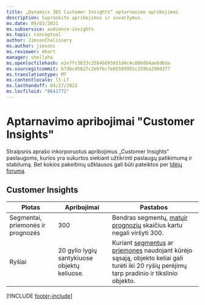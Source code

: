 ```yaml
---
title: „Dynamics 365 Customer Insights“ aptarnavimo apribojimai
description: Supraskite apribojimus ir suvaržymus.
ms.date: 09/03/2021
ms.subservice: audience-insights
ms.topic: conceptual
author: JimsonChalissery
ms.author: jimsonc
ms.reviewer: mhart
manager: shellyha
ms.openlocfilehash: e2e7fc3033c25646693831d4c4c800d84ae6d6da
ms.sourcegitcommit: b7dbcd5627c2ebfbcfe65589991c159ba290d377
ms.translationtype: MT
ms.contentlocale: lt-LT
ms.lasthandoff: 04/27/2022
ms.locfileid: "8641772"
---
```

# <a name="service-limits-in-customer-insights"></a>Aptarnavimo apribojimai "Customer Insights"

Straipsnis aprašo inkorporuotus apribojimus „Customer Insights“ paslaugoms, kurios yra sukurtos siekiant užtikrinti paslaugų patikimumą ir stabilumą. Bet kokios pakeitimų užklausos gali būti pateiktos per [Idėjų forumą](https://go.microsoft.com/fwlink/?linkid=2074172). 

## <a name="customer-insights"></a>Customer Insights

| Plotas  | Apribojimai  | Pastabos |
|-------------|---------------------------------------------------------------------|---------------------------------------------------------------------|
| Segmentai, priemonės ir prognozės | 300  | Bendras segmentų, [matų](segments.md)[ir](measures.md) [prognozių](predictions.md) skaičius kartu negali viršyti 300.  |
| Ryšiai | 20 gylio lygių santykiuose objektų keliuose. | Kuriant [segmentus](segments.md) ar [priemones](measures.md) naudojant kūrėjo sąsają, objekto keliai gali turėti iki 20 ryšių perėjimų tarp pradinio ir tikslinio objekto.  |


[!INCLUDE [footer-include](includes/footer-banner.md)]
